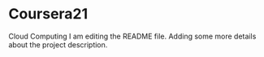 # Coursera21
Cloud Computing
I am editing the README file. Adding some more details about the project description.
